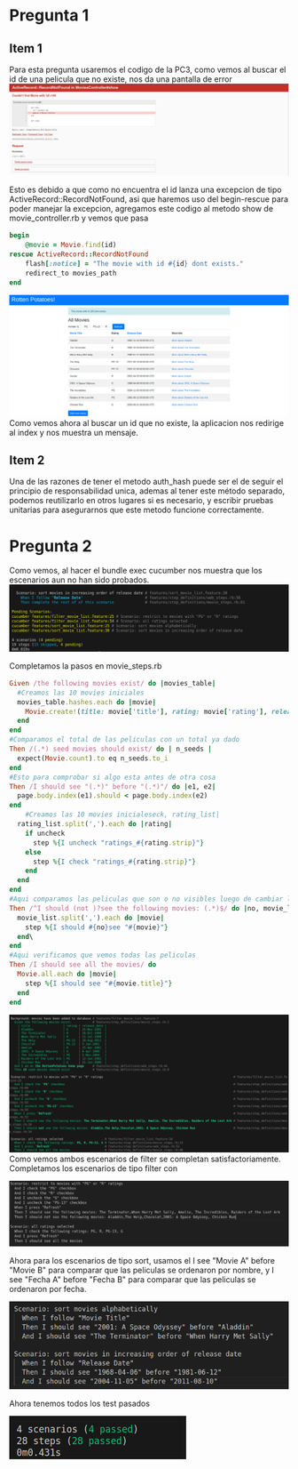 # Pregunta 1
## Item 1
Para esta pregunta usaremos el codigo de la PC3, como vemos al buscar el id de una pelicula que no existe, nos da una pantalla de error
![](images/Image1.png)

Esto es debido a que como no encuentra el id lanza una excepcion de tipo ActiveRecord::RecordNotFound, asi que haremos uso del begin-rescue para poder manejar la excepcion, agregamos este codigo al metodo show de movie_controller.rb y vemos que pasa
```ruby
begin
    @movie = Movie.find(id)
rescue ActiveRecord::RecordNotFound
    flash[:notice] = "The movie with id #{id} dont exists."
    redirect_to movies_path
end
```
![](images/Image2.png)
Como vemos ahora al buscar un id que no existe, la aplicacion nos redirige al index y nos muestra un mensaje.

## Item 2
Una de las razones de tener el metodo auth_hash puede ser el de seguir el principio de responsabilidad unica, ademas al tener este método separado, podemos reutilizarlo en otros lugares si es necesario, y escribir pruebas unitarias para asegurarnos que este metodo funcione correctamente.

# Pregunta 2

Como vemos, al hacer el bundle exec cucumber nos muestra que los escenarios aun no han sido probados.
![](images/Image3.png)

Completamos la pasos en movie_steps.rb
```ruby
Given /the following movies exist/ do |movies_table|
  #Creamos las 10 movies iniciales
  movies_table.hashes.each do |movie|
    Movie.create!(title: movie['title'], rating: movie['rating'], release_date: movie['release_date'])
  end
end
#Comparamos el total de las peliculas con un total ya dado
Then /(.*) seed movies should exist/ do | n_seeds |
  expect(Movie.count).to eq n_seeds.to_i
end
#Esto para comprobar si algo esta antes de otra cosa
Then /I should see "(.*)" before "(.*)"/ do |e1, e2|
  page.body.index(e1).should < page.body.index(e2)
end
    #Creamos las 10 movies inicialeseck, rating_list|
  rating_list.split(',').each do |rating|
    if uncheck
      step %{I uncheck "ratings_#{rating.strip}"}
    else
      step %{I check "ratings_#{rating.strip}"}
    end
  end
end
#Aqui comparamos las peliculas que son o no visibles luego de cambiar los rating
Then /^I should (not )?see the following movies: (.*)$/ do |no, movie_list|
  movie_list.split(',').each do |movie|
    step %{I should #{no}see "#{movie}"}
  end\
end
#Aqui verificamos que vemos todas las peliculas
Then /I should see all the movies/ do
  Movie.all.each do |movie|
    step %{I should see "#{movie.title}"}
  end
end
```
![](images/Image4.png)
Como vemos ambos escenarios de filter se completan satisfactoriamente.  
Completamos los escenarios de tipo filter con 

![](images/Image7.png)

Ahora para los escenarios de tipo sort, usamos el I see "Movie A" before "Movie B" para comparar que las peliculas se ordenaron por nombre, y I see "Fecha A" before "Fecha B" para comparar que las peliculas se ordenaron por fecha.

![](images/Image5.png)

Ahora tenemos todos los test pasados

![](images/Image6.png)